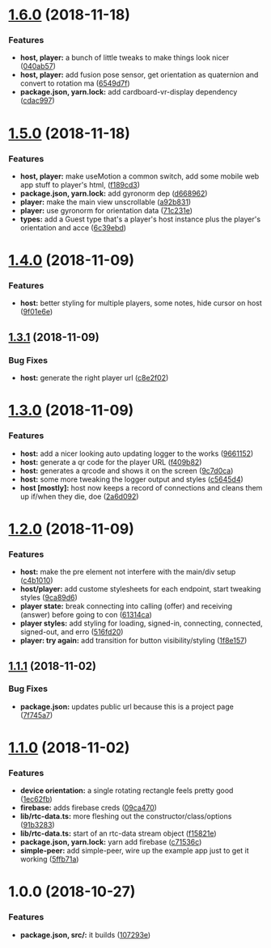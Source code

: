 # [1.6.0](https://github.com/fartts/superfluity/compare/v1.5.0...v1.6.0) (2018-11-18)


### Features

* **host, player:** a bunch of little tweaks to make things look nicer ([040ab57](https://github.com/fartts/superfluity/commit/040ab57))
* **host, player:** add fusion pose sensor, get orientation as quaternion and convert to rotation ma ([6549d7f](https://github.com/fartts/superfluity/commit/6549d7f))
* **package.json, yarn.lock:** add cardboard-vr-display dependency ([cdac997](https://github.com/fartts/superfluity/commit/cdac997))

# [1.5.0](https://github.com/fartts/superfluity/compare/v1.4.0...v1.5.0) (2018-11-18)


### Features

* **host, player:** make useMotion a common switch, add some mobile web app stuff to player's html, ([f189cd3](https://github.com/fartts/superfluity/commit/f189cd3))
* **package.json, yarn.lock:** add gyronorm dep ([d668962](https://github.com/fartts/superfluity/commit/d668962))
* **player:** make the main view unscrollable ([a92b831](https://github.com/fartts/superfluity/commit/a92b831))
* **player:** use gyronorm for orientation data ([71c231e](https://github.com/fartts/superfluity/commit/71c231e))
* **types:** add a Guest type that's a player's host instance plus the player's orientation and acce ([6c39ebd](https://github.com/fartts/superfluity/commit/6c39ebd))

# [1.4.0](https://github.com/fartts/superfluity/compare/v1.3.1...v1.4.0) (2018-11-09)


### Features

* **host:** better styling for multiple players, some notes, hide cursor on host ([9f01e6e](https://github.com/fartts/superfluity/commit/9f01e6e))

## [1.3.1](https://github.com/fartts/superfluity/compare/v1.3.0...v1.3.1) (2018-11-09)


### Bug Fixes

* **host:** generate the right player url ([c8e2f02](https://github.com/fartts/superfluity/commit/c8e2f02))

# [1.3.0](https://github.com/fartts/superfluity/compare/v1.2.0...v1.3.0) (2018-11-09)


### Features

* **host:** add a nicer looking auto updating logger to the works ([9661152](https://github.com/fartts/superfluity/commit/9661152))
* **host:** generate a qr code for the player URL ([f409b82](https://github.com/fartts/superfluity/commit/f409b82))
* **host:** generates a qrcode and shows it on the screen ([9c7d0ca](https://github.com/fartts/superfluity/commit/9c7d0ca))
* **host:** some more tweaking the logger output and styles ([c5645d4](https://github.com/fartts/superfluity/commit/c5645d4))
* **host [mostly]:** host now keeps a record of connections and cleans them up if/when they die, doe ([2a6d092](https://github.com/fartts/superfluity/commit/2a6d092))

# [1.2.0](https://github.com/fartts/superfluity/compare/v1.1.1...v1.2.0) (2018-11-09)


### Features

* **host:** make the pre element not interfere with the main/div setup ([c4b1010](https://github.com/fartts/superfluity/commit/c4b1010))
* **host/player:** add custome stylesheets for each endpoint, start tweaking styles ([9ca89d6](https://github.com/fartts/superfluity/commit/9ca89d6))
* **player state:** break connecting into calling (offer) and receiving (answer) before going to con ([61314ca](https://github.com/fartts/superfluity/commit/61314ca))
* **player styles:** add styling for loading, signed-in, connecting, connected, signed-out, and erro ([516fd20](https://github.com/fartts/superfluity/commit/516fd20))
* **player: try again:** add transition for button visibility/styling ([1f8e157](https://github.com/fartts/superfluity/commit/1f8e157))

## [1.1.1](https://github.com/fartts/superfluity/compare/v1.1.0...v1.1.1) (2018-11-02)


### Bug Fixes

* **package.json:** updates public url because this is a project page ([7f745a7](https://github.com/fartts/superfluity/commit/7f745a7))

# [1.1.0](https://github.com/fartts/superfluity/compare/v1.0.0...v1.1.0) (2018-11-02)


### Features

* **device orientation:** a single rotating rectangle feels pretty good ([1ec62fb](https://github.com/fartts/superfluity/commit/1ec62fb))
* **firebase:** adds firebase creds ([09ca470](https://github.com/fartts/superfluity/commit/09ca470))
* **lib/rtc-data.ts:** more fleshing out the constructor/class/options ([91b3283](https://github.com/fartts/superfluity/commit/91b3283))
* **lib/rtc-data.ts:** start of an rtc-data stream object ([f15821e](https://github.com/fartts/superfluity/commit/f15821e))
* **package.json, yarn.lock:** yarn add firebase ([c71536c](https://github.com/fartts/superfluity/commit/c71536c))
* **simple-peer:** add simple-peer, wire up the example app just to get it working ([5ffb71a](https://github.com/fartts/superfluity/commit/5ffb71a))

# 1.0.0 (2018-10-27)


### Features

* **package.json, src/:** it builds ([107293e](https://github.com/fartts/superfluity/commit/107293e))

